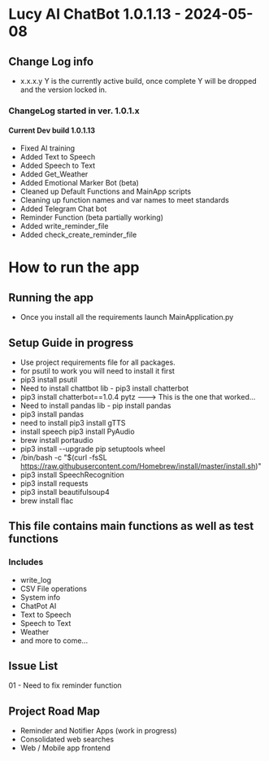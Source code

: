 # Lucy AI ChatBot 1.0.1.13 - 2024-05-08
## Change Log info
- x.x.x.y Y is the currently active build, once complete Y will be dropped and the version locked in.
### ChangeLog started in ver. 1.0.1.x
#### Current Dev build 1.0.1.13
- Fixed AI training
- Added Text to Speech
- Added Speech to Text
- Added Get_Weather
- Added Emotional Marker Bot (beta)
- Cleaned up Default Functions and MainApp scripts
- Cleaning up function names and var names to meet standards
- Added Telegram Chat bot
- Reminder Function (beta partially working)
- Added write_reminder_file
- Added check_create_reminder_file
 
# How to run the app
## Running the app
- Once you install all the requirements launch MainApplication.py

## Setup Guide in progress
- Use project requirements file for all packages.
- for psutil to work you will need to install it first
- pip3 install psutil
- Need to install chattbot lib - pip3 install chatterbot
- pip3 install chatterbot==1.0.4 pytz ---> This is the one that worked...
- Need to install pandas lib - pip install pandas
- pip3 install pandas
- need to install pip3 install gTTS
- install speech pip3 install PyAudio
- brew install portaudio
- pip3 install --upgrade pip setuptools wheel
- /bin/bash -c "$(curl -fsSL https://raw.githubusercontent.com/Homebrew/install/master/install.sh)"
- pip3 install SpeechRecognition
- pip3 install requests
- pip3 install beautifulsoup4
- brew install flac
## This file contains main functions as well as test functions
### Includes
- write_log
- CSV File operations
- System info
- ChatPot AI 
- Text to Speech
- Speech to Text
- Weather
- and more to come...
## Issue List
01 - Need to fix reminder function
## Project Road Map
- Reminder and Notifier Apps (work in progress)
- Consolidated web searches
- Web / Mobile app frontend